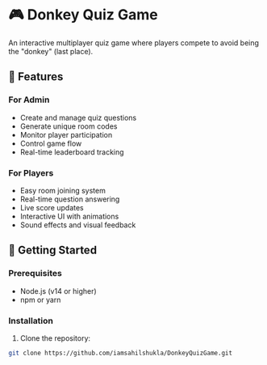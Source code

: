 # 🎮 Donkey Quiz Game

An interactive multiplayer quiz game where players compete to avoid being the "donkey" (last place).

## 🌟 Features

### For Admin
- Create and manage quiz questions
- Generate unique room codes
- Monitor player participation
- Control game flow
- Real-time leaderboard tracking

### For Players
- Easy room joining system
- Real-time question answering
- Live score updates
- Interactive UI with animations
- Sound effects and visual feedback

## 🚀 Getting Started

### Prerequisites
- Node.js (v14 or higher)
- npm or yarn

### Installation

1. Clone the repository:
```bash
git clone https://github.com/iamsahilshukla/DonkeyQuizGame.git
```
